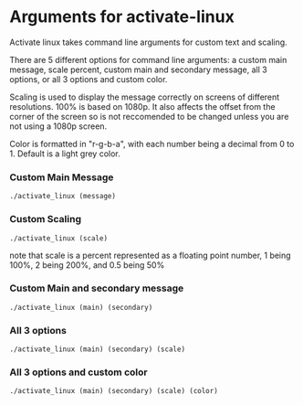 # Arguments for activate-linux

Activate linux takes command line arguments for custom text and scaling.

There are 5 different options for command line arguments: a custom main message, scale percent, custom main and secondary message, all 3 options, or all 3 options and custom color.

Scaling is used to display the message correctly on screens of different resolutions. 100% is based on 1080p. It also affects the offset from the corner of the screen
so is not reccomended to be changed unless you are not using a 1080p screen.

Color is formatted in "r-g-b-a", with each number being a decimal from 0 to 1. Default is a light grey color.

### Custom Main Message

```
./activate_linux (message)
```

### Custom Scaling

```
./activate_linux (scale)
```

note that scale is a percent represented as a floating point number, 1 being 100%, 2 being 200%, and 0.5 being 50%

### Custom Main and secondary message

```
./activate_linux (main) (secondary)
```

### All 3 options

```
./activate_linux (main) (secondary) (scale)
```

### All 3 options and custom color

```
./activate_linux (main) (secondary) (scale) (color)
```
